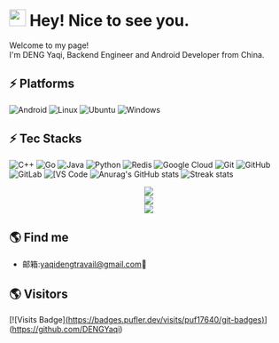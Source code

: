 <h1><img src="https://emojis.slackmojis.com/emojis/images/1531849430/4246/blob-sunglasses.gif?1531849430" width="30"/> Hey! Nice to see you.</h1>

<p>Welcome to my page! </br> I'm DENG Yaqi, Backend Engineer and Android Developer from China. </p>


## ⚡ Platforms

![Android](https://img.shields.io/badge/Android-3DDC84?style=for-the-badge&logo=android&logoColor=white)
![Linux](https://img.shields.io/badge/Linux-FCC624?style=for-the-badge&logo=linux&logoColor=black)
![Ubuntu](https://img.shields.io/badge/Ubuntu-E95420?style=for-the-badge&logo=ubuntu&logoColor=white)
![Windows](https://img.shields.io/badge/Windows-0078D6?style=for-the-badge&logo=windows&logoColor=white)

## ⚡ Tec Stacks

![C++](https://img.shields.io/badge/-C++-00599C?style=flat-square&logo=c)
![Go](https://img.shields.io/badge/-go-%23E44D27?style=flat-square&logo=go&logoColor=ffffff)
![Java](https://img.shields.io/badge/-java-E34A86?style=flat-square&logo=java)
![Python](https://img.shields.io/badge/-Python-black?style=flat-square&logo=Python)
![Redis](https://img.shields.io/badge/-Redis-black?style=flat-square&logo=Redis)
![Google Cloud](https://img.shields.io/badge/Google%20Cloud-black?style=flat-square&logo=google-cloud)
![Git](https://img.shields.io/badge/-Git-black?style=flat-square&logo=git)
![GitHub](https://img.shields.io/badge/-GitHub-181717?style=flat-square&logo=github)
![GitLab](https://img.shields.io/badge/-GitLab-FCA121?style=flat-square&logo=gitlab)
<img alt="[VS Code" src="https://img.shields.io/badge/-VSCode-%23007ACC?style=flat-square&logo=visual-studio-code" />
![Anurag's GitHub stats](https://github-readme-stats-git-masterrstaa-rickstaa.vercel.app/api?username=FranzKafkaYu&theme=cobalt2&show_icons=true&card_width=495px)
![Streak stats](https://github-readme-streak-stats.herokuapp.com/?user=FranzKafkaYu&show_icons=true&theme=tokyonight)  


<div align="center">
  <img  src="https://github-readme-streak-stats.herokuapp.com?user=DENGYaqi&theme=onedark&date_format=M%20j%5B%2C%20Y%5D" />
</div>

<div align="center">
  <img  src="https://github-readme-stats.vercel.app/api?username=DENGYaqi&show_icons=true&theme=radical&hide=contribs,prs" />
</div>


<div align="center">
    <img  src="https://github-readme-stats.vercel.app/api/top-langs/?username=DENGYaqi&layout=compact" />
</div>

## 🌎 Find me  
- 邮箱:<a href="mailto:yaqidengtravail@gmail.com">yaqidengtravail@gmail.com</a>:e-mail:
<!-- 
- 博客: click [FranzKafkaBlog](https://coderfan.net/):memo: 
-->
<!-- 
- 微信公众号: 搜索 **Xndroid**✍🏾 
-->

<!-- 
## 🚀 Blog Posts
-->

<!-- BLOG-POST-LIST:START -->
<!-- 
- [Android C/C++开发嵌入汇编代码](https://coderfan.net/android-c-c-plus-inline-assemble.html?utm_source=rss&utm_medium=rss&utm_campaign=android-c-c-plus-inline-assemble)
- [Android系统ANR浅析](https://coderfan.net/android-system-anr-analysis.html?utm_source=rss&utm_medium=rss&utm_campaign=android-system-anr-analysis)
- [Android设备adb shell命令行提示符定制修改](https://coderfan.net/android-adb-shell-command-line-prompt-modification.html?utm_source=rss&utm_medium=rss&utm_campaign=android-adb-shell-command-line-prompt-modification)
- [诡异的Android makefile编译流程控制问题](https://coderfan.net/android-makefile-conditional-control-problem.html?utm_source=rss&utm_medium=rss&utm_campaign=android-makefile-conditional-control-problem)
- [Android应用四大组件之Activity](https://coderfan.net/android-application-development-activity.html?utm_source=rss&utm_medium=rss&utm_campaign=android-application-development-activity)
-->
<!-- BLOG-POST-LIST:END -->

## 🌎 Visitors
[![Visits Badge][(https://badges.pufler.dev/visits/puf17640/git-badges)](https://badges.pufler.dev)](https://github.com/DENGYaqi)

